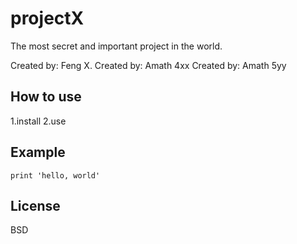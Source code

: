 # projectX

The most secret and important project in the world.

Created by: Feng X.
Created by: Amath 4xx
Created by: Amath 5yy
## How to use

1.install
2.use

## Example

```
print 'hello, world'

```

## License

BSD
